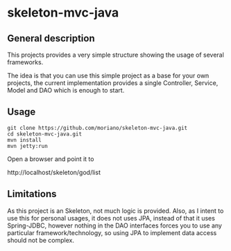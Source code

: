 skeleton-mvc-java
=================

General description
-------------

This projects provides a very simple structure showing the usage of several frameworks.

The idea is that you can use this simple project as a base for your own projects, the current implementation provides a
single Controller, Service, Model and DAO which is enough to start.

Usage
-------------

```
git clone https://github.com/moriano/skeleton-mvc-java.git
cd skeleton-mvc-java.git
mvn install
mvn jetty:run
```

Open a browser and point it to

http://localhost/skeleton/god/list


Limitations
-------------

As this project is an Skeleton, not much logic is provided. Also, as I intent to use this for personal usages, it does
not uses JPA, instead of that it uses Spring-JDBC, however nothing in the DAO interfaces forces you to use any
particular framework/technology, so using JPA to implement data access should not be complex.